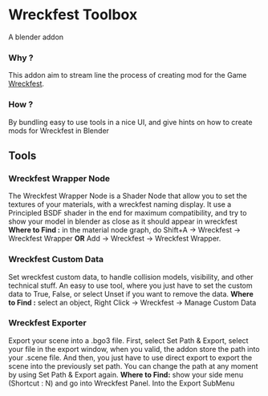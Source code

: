 # Wreckfest Toolbox
A blender addon

### Why ?
This addon aim to stream line the process of creating mod for the Game [Wreckfest](https://bugbeargames.com/).

### How ?
By bundling easy to use tools in a nice UI, and give hints on how to create mods for Wreckfest in Blender

## Tools
### Wreckfest Wrapper Node
The Wreckfest Wrapper Node is a Shader Node that allow you to set the textures of your materials, with a wreckfest naming display.
It use a Principled BSDF shader in the end for maximum compatibility, and try to show your model in blender as close as it should appear in wreckfest
**Where to Find :** in the material node graph, do Shift+A -> Wreckfest -> Wreckfest Wrapper **OR** Add -> Wreckfest -> Wreckfest Wrapper.

### Wreckfest Custom Data
Set wreckfest custom data, to handle collision models, visibility, and other technical stuff.
An easy to use tool, where you just have to set the custom data to True, False, or select Unset if you want to remove the data.
**Where to Find :** select an object, Right Click -> Wreckfest -> Manage Custom Data

### Wreckfest Exporter
Export your scene into a .bgo3 file. First, select Set Path & Export, select your file in the export window, when you valid, the addon store the path into your .scene file. And then, you just have to use direct export to export the scene into the previously set path. You can change the path at any moment by using Set Path & Export again.
**Where to Find:** show your side menu (Shortcut : N) and go into Wreckfest Panel. Into the Export SubMenu
